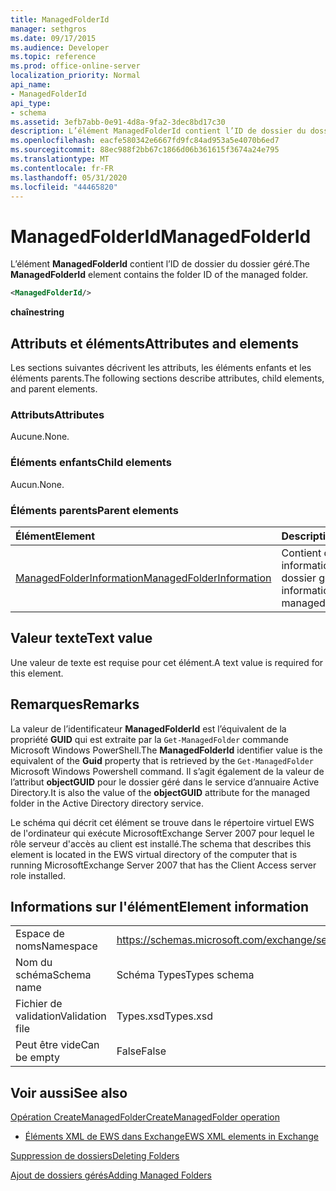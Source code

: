 ```yaml
---
title: ManagedFolderId
manager: sethgros
ms.date: 09/17/2015
ms.audience: Developer
ms.topic: reference
ms.prod: office-online-server
localization_priority: Normal
api_name:
- ManagedFolderId
api_type:
- schema
ms.assetid: 3efb7abb-0e91-4d8a-9fa2-3dec8bd17c30
description: L’élément ManagedFolderId contient l’ID de dossier du dossier géré.
ms.openlocfilehash: eacfe580342e6667fd9fc84ad953a5e4070b6ed7
ms.sourcegitcommit: 88ec988f2bb67c1866d06b361615f3674a24e795
ms.translationtype: MT
ms.contentlocale: fr-FR
ms.lasthandoff: 05/31/2020
ms.locfileid: "44465820"
---
```

# <a name="managedfolderid"></a><span data-ttu-id="b5585-103">ManagedFolderId</span><span class="sxs-lookup"><span data-stu-id="b5585-103">ManagedFolderId</span></span>

<span data-ttu-id="b5585-104">L’élément **ManagedFolderId** contient l’ID de dossier du dossier géré.</span><span class="sxs-lookup"><span data-stu-id="b5585-104">The **ManagedFolderId** element contains the folder ID of the managed folder.</span></span> 
  
```xml
<ManagedFolderId/>
```

 <span data-ttu-id="b5585-105">**chaîne**</span><span class="sxs-lookup"><span data-stu-id="b5585-105">**string**</span></span>
## <a name="attributes-and-elements"></a><span data-ttu-id="b5585-106">Attributs et éléments</span><span class="sxs-lookup"><span data-stu-id="b5585-106">Attributes and elements</span></span>

<span data-ttu-id="b5585-107">Les sections suivantes décrivent les attributs, les éléments enfants et les éléments parents.</span><span class="sxs-lookup"><span data-stu-id="b5585-107">The following sections describe attributes, child elements, and parent elements.</span></span>
  
### <a name="attributes"></a><span data-ttu-id="b5585-108">Attributs</span><span class="sxs-lookup"><span data-stu-id="b5585-108">Attributes</span></span>

<span data-ttu-id="b5585-109">Aucune.</span><span class="sxs-lookup"><span data-stu-id="b5585-109">None.</span></span>
  
### <a name="child-elements"></a><span data-ttu-id="b5585-110">Éléments enfants</span><span class="sxs-lookup"><span data-stu-id="b5585-110">Child elements</span></span>

<span data-ttu-id="b5585-111">Aucun.</span><span class="sxs-lookup"><span data-stu-id="b5585-111">None.</span></span>
  
### <a name="parent-elements"></a><span data-ttu-id="b5585-112">Éléments parents</span><span class="sxs-lookup"><span data-stu-id="b5585-112">Parent elements</span></span>

|<span data-ttu-id="b5585-113">**Élément**</span><span class="sxs-lookup"><span data-stu-id="b5585-113">**Element**</span></span>|<span data-ttu-id="b5585-114">**Description**</span><span class="sxs-lookup"><span data-stu-id="b5585-114">**Description**</span></span>|
|:-----|:-----|
|[<span data-ttu-id="b5585-115">ManagedFolderInformation</span><span class="sxs-lookup"><span data-stu-id="b5585-115">ManagedFolderInformation</span></span>](managedfolderinformation.md) <br/> |<span data-ttu-id="b5585-116">Contient des informations sur un dossier géré.</span><span class="sxs-lookup"><span data-stu-id="b5585-116">Contains information about a managed folder.</span></span>  <br/> |
   
## <a name="text-value"></a><span data-ttu-id="b5585-117">Valeur texte</span><span class="sxs-lookup"><span data-stu-id="b5585-117">Text value</span></span>

<span data-ttu-id="b5585-118">Une valeur de texte est requise pour cet élément.</span><span class="sxs-lookup"><span data-stu-id="b5585-118">A text value is required for this element.</span></span>
  
## <a name="remarks"></a><span data-ttu-id="b5585-119">Remarques</span><span class="sxs-lookup"><span data-stu-id="b5585-119">Remarks</span></span>

<span data-ttu-id="b5585-120">La valeur de l’identificateur **ManagedFolderId** est l’équivalent de la propriété **GUID** qui est extraite par la `Get-ManagedFolder` commande Microsoft Windows PowerShell.</span><span class="sxs-lookup"><span data-stu-id="b5585-120">The **ManagedFolderId** identifier value is the equivalent of the **Guid** property that is retrieved by the  `Get-ManagedFolder` Microsoft Windows Powershell command.</span></span> <span data-ttu-id="b5585-121">Il s’agit également de la valeur de l’attribut **objectGUID** pour le dossier géré dans le service d’annuaire Active Directory.</span><span class="sxs-lookup"><span data-stu-id="b5585-121">It is also the value of the **objectGUID** attribute for the managed folder in the Active Directory directory service.</span></span> 
  
<span data-ttu-id="b5585-122">Le schéma qui décrit cet élément se trouve dans le répertoire virtuel EWS de l'ordinateur qui exécute MicrosoftExchange Server 2007 pour lequel le rôle serveur d'accès au client est installé.</span><span class="sxs-lookup"><span data-stu-id="b5585-122">The schema that describes this element is located in the EWS virtual directory of the computer that is running MicrosoftExchange Server 2007 that has the Client Access server role installed.</span></span>
  
## <a name="element-information"></a><span data-ttu-id="b5585-123">Informations sur l'élément</span><span class="sxs-lookup"><span data-stu-id="b5585-123">Element information</span></span>

|||
|:-----|:-----|
|<span data-ttu-id="b5585-124">Espace de noms</span><span class="sxs-lookup"><span data-stu-id="b5585-124">Namespace</span></span>  <br/> |https://schemas.microsoft.com/exchange/services/2006/types  <br/> |
|<span data-ttu-id="b5585-125">Nom du schéma</span><span class="sxs-lookup"><span data-stu-id="b5585-125">Schema name</span></span>  <br/> |<span data-ttu-id="b5585-126">Schéma Types</span><span class="sxs-lookup"><span data-stu-id="b5585-126">Types schema</span></span>  <br/> |
|<span data-ttu-id="b5585-127">Fichier de validation</span><span class="sxs-lookup"><span data-stu-id="b5585-127">Validation file</span></span>  <br/> |<span data-ttu-id="b5585-128">Types.xsd</span><span class="sxs-lookup"><span data-stu-id="b5585-128">Types.xsd</span></span>  <br/> |
|<span data-ttu-id="b5585-129">Peut être vide</span><span class="sxs-lookup"><span data-stu-id="b5585-129">Can be empty</span></span>  <br/> |<span data-ttu-id="b5585-130">False</span><span class="sxs-lookup"><span data-stu-id="b5585-130">False</span></span>  <br/> |
   
## <a name="see-also"></a><span data-ttu-id="b5585-131">Voir aussi</span><span class="sxs-lookup"><span data-stu-id="b5585-131">See also</span></span>



[<span data-ttu-id="b5585-132">Opération CreateManagedFolder</span><span class="sxs-lookup"><span data-stu-id="b5585-132">CreateManagedFolder operation</span></span>](createmanagedfolder-operation.md)


- [<span data-ttu-id="b5585-133">Éléments XML de EWS dans Exchange</span><span class="sxs-lookup"><span data-stu-id="b5585-133">EWS XML elements in Exchange</span></span>](ews-xml-elements-in-exchange.md)


[<span data-ttu-id="b5585-134">Suppression de dossiers</span><span class="sxs-lookup"><span data-stu-id="b5585-134">Deleting Folders</span></span>](https://msdn.microsoft.com/library/1958add5-5071-4239-adb2-40f7a7d74aee%28Office.15%29.aspx)
  
[<span data-ttu-id="b5585-135">Ajout de dossiers gérés</span><span class="sxs-lookup"><span data-stu-id="b5585-135">Adding Managed Folders</span></span>](https://msdn.microsoft.com/library/846658c6-7043-40fb-8439-19f97c2a967f%28Office.15%29.aspx)

